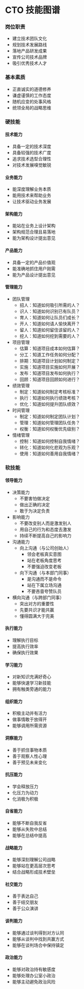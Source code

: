 # CTO 技能图谱

### 岗位职责
* 	建立技术团队文化
* 	规划技术发展路线
* 	落地产品研发成果
* 	宣传公司技术品牌
* 	吸引优秀技术人才

### 基本素质
* 	正直诚实的道德修养
* 	谦虚谨慎的工作态度
* 	随机应变的处事风格
* 	统领全局的战略思维

### 硬技能

#### 技术能力
* 具备一定的技术深度
* 具备较强的技术广度
* 追求技术选型合理性
* 对技术发展嗅觉敏锐

#### 业务能力
* 能深度理解业务本质
* 能用技术来帮助业务
* 让技术驱动业务发展

#### 架构能力
* 能站在业务上设计架构
* 架构规范合理且易落地
* 能为架构设计提出意见

#### 产品能力
* 具备一定的产品价值观
* 能准确地抓住用户刚需
* 能为产品设计提出意见

#### 管理能力
- 团队管理
   * 招人：知道如何吸引所需的人？
   * 识人：知道如何识别已有队员？
   * 育人：知道如何让队员们成长？
   * 开人：知道如何请人愉快离开？
   * 留人：知道如何留住该留的人？
   * 挖人：知道如何挖到需要的人？
- 项目管理
    * 估算：知道项目成本如何估算？
    * 分工：知道工作任务如何分配？
    * 排期：知道项目计划如何制定？
    * 实施：知道项目实施如何开展？
    * 发布：知道项目发布如何执行？
    * 回顾：知道项目回顾如何进行？
- 绩效管理
    * 制定：知道如何制定考核标准？
    * 执行：知道如何执行绩效考核？
    * 优化：知道如何提升团队绩效？
- 时间管理
    * 制定：知道如何制定团队计划？
    * 管理：知道如何管理团队任务？
    * 权衡：知道如何权衡优先级别？
- 情绪管理
    * 控制：知道如何控制自我情绪？
    * 转化：知道如何化悲观为乐观？
    * 使用：知道如何善用自我情绪？

### 软技能

#### 领导能力
- 决策能力
    * 不要害怕做决定
    * 做出正确的决定
    * 敢于为决定负责   
- 影响能力
    * 不要改变别人而是激发别人
    * 用自己的行为和态度去激发
    * 持续不断提高自己的影响力
- 沟通能力
    + 向上沟通（与公司创始人）
        * 领会老板真实意图
        * 站在老板角度思考
        * 不要强迫改变老板
    + 向下沟通（与本部门同事）
        * 是沟通而不是命令
        * 站在下属立场沟通
        * 不要吝啬夸赞队员
- 横向沟通（与跨部门同事）
    * 突出对方的重要性
    * 先要共识才能共赢
    * 懂得圆满大于完美

#### 执行能力
* 理解执行目标
* 提高执行效率
* 确保执行效果

#### 学习能力
* 对新知识充满好奇心
* 能够快速学习新技能
* 拥有触类旁通的能力

#### 组织能力
* 积极主动并有活力
* 做事情敢于放得开
* 能够调用所需资源

#### 洞察能力
* 善于抓住事物本质
* 善于观察人性心理
* 善于预见未来变化

#### 抗压能力
* 学会释放压力
* 化压力为动力
* 化消极为积极

#### 自省能力
* 能够不断自我反省
* 能够从失败中总结
* 能够在总结中提高

#### 战略能力
* 能够深刻理解公司战略
* 能够站在更高层次思考
* 结合战略形成技术壁垒

#### 社交能力
* 善于表达自己
* 善于结交朋友
* 善于公众演讲

#### 谈判能力
* 能够通过谈判得到对方认同
* 能够从谈判中找到共赢方式
* 能够在谈判场合中保持镇定

#### 政治能力
* 能够对政治持有敏感度
* 能够处理办公室小政治
* 能够主动避免政治风险

